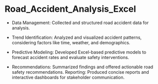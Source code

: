 # Road_Accident_Analysis_Excel
- Data Management: Collected and structured road accident data for analysis.
 
- Trend Identification: Analyzed and visualized accident patterns, considering factors like time, weather, and demographics.

- Predictive Modeling: Developed Excel-based predictive models to forecast accident rates and evaluate safety interventions.

- Recommendations: Summarized findings and offered actionable road safety recommendations.
Reporting: Produced concise reports and interactive dashboards for stakeholder communication.



